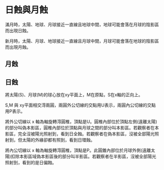 # 日蝕與月蝕

滿月時，太陽、地球、月球接近一直線且地球中間，地球可能會落在月球的陰影區而出現日蝕。

新月時，太陽、月球、地球接近一直線且月球中間，月球可能會落在地球的陰影區而出現月蝕。

## 月蝕

## 日蝕

將太陽(S)、月球(M)的球心放在xy平面上，M在原點，S在x軸的正向上。

S,M 與 xy平面相交淂兩圓，兩圓外公切線的交點用U表示，兩圓內公切線的交點用P表示。

將外公切線以 x 軸為軸旋轉淂圓椎，頂點是U。圓椎內部位於頂點左側(遠離太陽)的部分叫偽本影區，圓椎內部位於頂點與月球之間的部分叫本影區。若觀察者在本影區，完全沒被陽光照射到，看到日全蝕。若觀察者在偽本影區，沒被全部陽光照射到，但太陽的外緣卻都有照到，看到日環蝕。

將內公切線以 x 軸為軸旋轉淂圓椎，頂點是P。此圓錐內部位於月球外側(遠離太陽)扣除本影區域偽本影區後的部分叫半影區。若觀察者在半影區，沒被全部陽光照射到，看到的是日偏蝕。
